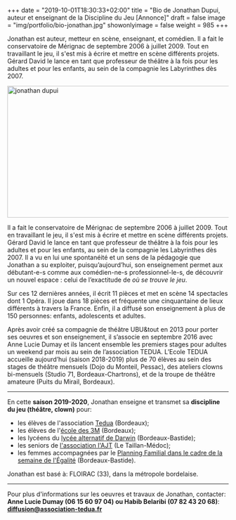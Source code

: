 +++
date = "2019-10-01T18:30:33+02:00"
title = "Bio de Jonathan Dupui, auteur et enseignant de la Discipline du Jeu [Annonce]"
draft = false
image = "img/portfolio/bio-jonathan.jpg"
showonlyimage = false
weight = 985
+++

Jonathan est auteur, metteur en scène, enseignant, et comédien.
Il a fait le conservatoire de Mérignac de septembre 2006 à juillet 2009. Tout en travaillant le jeu, il s'est mis à écrire et mettre en scène différents projets. Gérard David le lance en tant que professeur de théâtre à la fois pour les adultes et pour les enfants, au sein de la compagnie les Labyrinthes dès 2007.
<!--more-->
<left> <img src="/img/bio-jonathan.png" alt="jonathan dupui" height="300" width="750"> </left>



Il a fait le conservatoire de Mérignac de septembre 2006 à juillet 2009. Tout en travaillant le jeu, il s'est mis à écrire et mettre en scène différents projets. Gérard David le lance en tant que professeur de théâtre à la fois pour les adultes et pour les enfants, au sein de la compagnie les Labyrinthes dès 2007. Il a vu en lui une spontanéité et un sens de la pédagogie que Jonathan a su exploiter, puisqu’aujourd’hui, son enseignement permet aux débutant-e-s comme aux comédien-ne-s professionnel-le-s, de découvrir un nouvel espace : celui de l’exactitude de *où se trouve le jeu*.

Sur ces 12 dernières années, il écrit 11 pièces et met en scène 14 spectacles dont 1 Opéra. Il joue dans 18 pièces et fréquente une cinquantaine de lieux différents à travers la France. Enfin, il a diffusé son enseignement à plus de 150 personnes: enfants, adolescents et adultes.

Après avoir créé sa compagnie de théâtre UBU&tout en 2013 pour porter ses oeuvres et son enseignement, il s’associe en septembre 2016 avec Anne Lucie Dumay et ils lancent ensemble les premiers stages pour adultes un weekend par mois au sein de l’association TEDUA.
L’Ecole TEDUA accueille aujourd’hui (saison 2018-2019) plus de 70 élèves au sein des stages de théâtre mensuels (Dojo du Monteil, Pessac), des ateliers clowns bi-mensuels (Studio 71, Bordeaux-Chartrons), et de la troupe de théâtre amateure (Puits du Mirail, Bordeaux).

---
En cette **saison 2019-2020**, Jonathan enseigne et transmet sa **discipline du jeu (théâtre, clown)** pour:  
- les élèves de l'association [Tedua](https://www.association-tedua.fr/) (Bordeaux);  
- les élèves de l'[école des 3M](https://www.ecoledes3m-bordeaux.com/) (Bordeaux);  
- les lycéens du [lycée alternatif de Darwin](https://www.lycee-lem.com/) (Bordeaux-Bastide);  
- les seniors de [l'association l'AJT](https://www.facebook.com/pg/AjtTheatre/posts/) (Le Taillan-Médoc);  
- les femmes accompagnées par le [Planning Familial dans le cadre de la semaine de l'Égalité](https://www.facebook.com/stopharcelementderuebordeaux/posts/772148356584693?__tn__=-R) (Bordeaux-Bastide).  

Jonathan est basé à: FLOIRAC (33), dans la métropole bordelaise.  

---
Pour plus d'informations sur les oeuvres et travaux de Jonathan, contacter:   
**Anne Lucie Dumay (06 15 60 97 04) ou Habib Belaribi (07 82 43 20 68)**:<br>
**diffusion@association-tedua.fr** <br>

